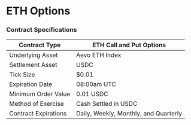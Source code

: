 # ETH Options

### Contract Specifications

| Contract Type        | ETH Call and Put Options              |
| -------------------- | ------------------------------------- |
| Underlying Asset     | Aevo ETH Index                        |
| Settlement Asset     | USDC                                  |
| Tick Size            | $0.01                                 |
| Expiration Date      | 08:00am UTC                           |
| Minimum Order Value  | 0.01 USDC                             |
| Method of Exercise   | Cash Settled in USDC                  |
| Contract Expirations | Daily, Weekly, Monthly, and Quarterly |
